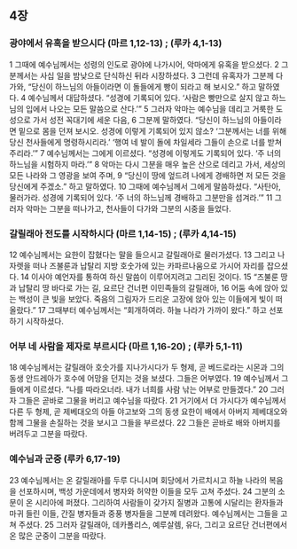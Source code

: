 ## 4장
### 광야에서 유혹을 받으시다 (마르 1,12-13) ;  (루카 4,1-13)
1 그때에 예수님께서는 성령의 인도로 광야에 나가시어, 악마에게 유혹을 받으셨다.
2 그분께서는 사십 일을 밤낮으로 단식하신 뒤라 시장하셨다.
3 그런데 유혹자가 그분께 다가와, “당신이 하느님의 아들이라면 이 돌들에게 빵이 되라고 해 보시오.” 하고 말하였다.
4 예수님께서 대답하셨다. “성경에 기록되어 있다. ‘사람은 빵만으로 살지 않고 하느님의 입에서 나오는 모든 말씀으로 산다.’”
5 그러자 악마는 예수님을 데리고 거룩한 도성으로 가서 성전 꼭대기에 세운 다음,
6 그분께 말하였다. “당신이 하느님의 아들이라면 밑으로 몸을 던져 보시오. 성경에 이렇게 기록되어 있지 않소? ‘그분께서는 너를 위해 당신 천사들에게 명령하시리라.’ ‘행여 네 발이 돌에 차일세라 그들이 손으로 너를 받쳐 주리라.’”
7 예수님께서는 그에게 이르셨다. “성경에 이렇게도 기록되어 있다. ‘주 너의 하느님을 시험하지 마라.’”
8 악마는 다시 그분을 매우 높은 산으로 데리고 가서, 세상의 모든 나라와 그 영광을 보여 주며,
9 “당신이 땅에 엎드려 나에게 경배하면 저 모든 것을 당신에게 주겠소.” 하고 말하였다.
10 그때에 예수님께서 그에게 말씀하셨다. “사탄아, 물러가라. 성경에 기록되어 있다. ‘주 너의 하느님께 경배하고 그분만을 섬겨라.’”
11 그러자 악마는 그분을 떠나가고, 천사들이 다가와 그분의 시중을 들었다.
### 갈릴래아 전도를 시작하시다 (마르 1,14-15) ;  (루카 4,14-15)
12 예수님께서는 요한이 잡혔다는 말을 들으시고 갈릴래아로 물러가셨다.
13 그리고 나자렛을 떠나 즈불룬과 납탈리 지방 호숫가에 있는 카파르나움으로 가시어 자리를 잡으셨다.
14 이사야 예언자를 통하여 하신 말씀이 이루어지려고 그리된 것이다.
15 “즈불룬 땅과 납탈리 땅 바다로 가는 길, 요르단 건너편 이민족들의 갈릴래아,
16 어둠 속에 앉아 있는 백성이 큰 빛을 보았다. 죽음의 그림자가 드리운 고장에 앉아 있는 이들에게 빛이 떠올랐다.”
17 그때부터 예수님께서는 “회개하여라. 하늘 나라가 가까이 왔다.” 하고 선포하기 시작하셨다.
### 어부 네 사람을 제자로 부르시다 (마르 1,16-20) ;  (루카 5,1-11)
18 예수님께서는 갈릴래아 호숫가를 지나가시다가 두 형제, 곧 베드로라는 시몬과 그의 동생 안드레아가 호수에 어망을 던지는 것을 보셨다. 그들은 어부였다.
19 예수님께서 그들에게 이르셨다. “나를 따라오너라. 내가 너희를 사람 낚는 어부로 만들겠다.”
20 그러자 그들은 곧바로 그물을 버리고 예수님을 따랐다.
21 거기에서 더 가시다가 예수님께서 다른 두 형제, 곧 제베대오의 아들 야고보와 그의 동생 요한이 배에서 아버지 제베대오와 함께 그물을 손질하는 것을 보시고 그들을 부르셨다.
22 그들은 곧바로 배와 아버지를 버려두고 그분을 따랐다.
### 예수님과 군중 (루카 6,17-19)
23 예수님께서는 온 갈릴래아를 두루 다니시며 회당에서 가르치시고 하늘 나라의 복음을 선포하시며, 백성 가운데에서 병자와 허약한 이들을 모두 고쳐 주셨다.
24 그분의 소문이 온 시리아에 퍼졌다. 그리하여 사람들이 갖가지 질병과 고통에 시달리는 환자들과 마귀 들린 이들, 간질 병자들과 중풍 병자들을 그분께 데려왔다. 예수님께서는 그들을 고쳐 주셨다.
25 그러자 갈릴래아, 데카폴리스, 예루살렘, 유다, 그리고 요르단 건너편에서 온 많은 군중이 그분을 따랐다.
